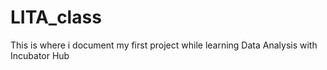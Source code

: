 # LITA_class
This is where i document my first project while learning Data Analysis with Incubator Hub
